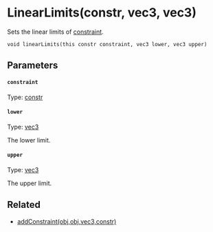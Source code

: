 

# LinearLimits(constr, vec3, vec3)

Sets the linear limits of [constraint](#constraint).

```
void linearLimits(this constr constraint, vec3 lower, vec3 upper)
```

## Parameters

#### `constraint`
Type: [constr](/MdDocs/Types/Constr.md)

#### `lower`
Type: [vec3](/MdDocs/Types/Vec3.md)

The lower limit.

#### `upper`
Type: [vec3](/MdDocs/Types/Vec3.md)

The upper limit.

## Related

 - [addConstraint(obj,obj,vec3,constr)](/MdDocs/Functions/Physics/AddConstraint.obj.obj.vec3.constr.md)


